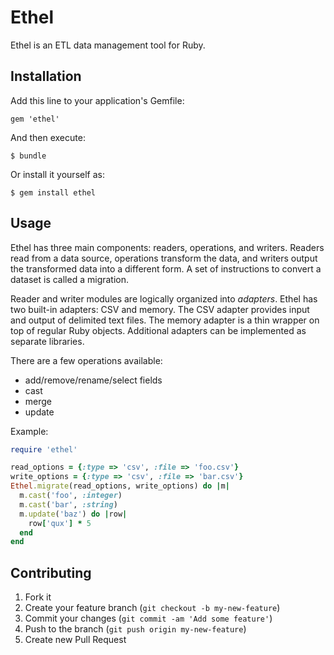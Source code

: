 # Ethel

Ethel is an ETL data management tool for Ruby.

## Installation

Add this line to your application's Gemfile:

    gem 'ethel'

And then execute:

    $ bundle

Or install it yourself as:

    $ gem install ethel

## Usage

Ethel has three main components: readers, operations, and writers. Readers read
from a data source, operations transform the data, and writers output the
transformed data into a different form. A set of instructions to convert a
dataset is called a migration.

Reader and writer modules are logically organized into _adapters_. Ethel has
two built-in adapters: CSV and memory. The CSV adapter provides input and
output of delimited text files. The memory adapter is a thin wrapper on top of
regular Ruby objects. Additional adapters can be implemented as separate
libraries.

There are a few operations available:

* add/remove/rename/select fields
* cast
* merge
* update

Example:

```ruby
require 'ethel'

read_options = {:type => 'csv', :file => 'foo.csv'}
write_options = {:type => 'csv', :file => 'bar.csv'}
Ethel.migrate(read_options, write_options) do |m|
  m.cast('foo', :integer)
  m.cast('bar', :string)
  m.update('baz') do |row|
    row['qux'] * 5
  end
end
```

## Contributing

1. Fork it
2. Create your feature branch (`git checkout -b my-new-feature`)
3. Commit your changes (`git commit -am 'Add some feature'`)
4. Push to the branch (`git push origin my-new-feature`)
5. Create new Pull Request
